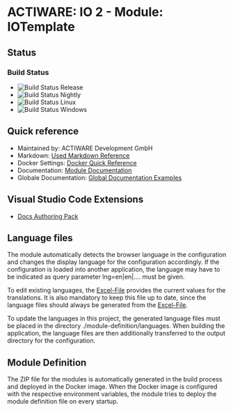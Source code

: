 # ACTIWARE: IO 2 - Module: IOTemplate

## Status
### Build Status
* ![Build Status Release](https://github.com/actiwaredevelopment/io2-module-iotemplate/actions/workflows/release.yml/badge.svg)
* ![Build Status Nightly](https://github.com/actiwaredevelopment/io2-module-iotemplate/actions/workflows/nightly.yml/badge.svg)
* ![Build Status Linux](https://github.com/actiwaredevelopment/io2-module-iotemplate/actions/workflows/linux.yml/badge.svg)
* ![Build Status Windows](https://github.com/actiwaredevelopment/io2-module-iotemplate/actions/workflows/windows.yml/badge.svg)

## Quick reference
* Maintained by: ACTIWARE Development GmbH
* Markdown: [Used Markdown Reference](https://docs.microsoft.com/de-de/contribute/markdown-reference)
* Docker Settings: [Docker Quick Reference](./docs/env/DOCKER.md) 
* Documentation: [Module Documentation](./docs/module/index.md) 
* Globale Documentation: [Global Documentation Examples](./docs/global_doc/index.md) 

## Visual Studio Code Extensions
* [Docs Authoring Pack](https://marketplace.visualstudio.com/items?itemName=docsmsft.docs-authoring-pack)

## Language files
The module automatically detects the browser language in the configuration and changes the display language for the configuration accordingly. If the configuration is loaded into another application, the language may have to be indicated as query parameter lng=en|en|.... must be given.

To edit existing languages, the [Excel-File](https://actiware.sharepoint.com/:f:/s/Development/EuUTOkc3HapLlV1CW4nj_CIBWOO4uCJ1erLzQ0L-ymuQFg?e=rlDIX9) provides the current values for the translations. It is also mandatory to keep this file up to date, since the language files should always be generated from the [Excel-File](https://actiware.sharepoint.com/:f:/s/Development/EuUTOkc3HapLlV1CW4nj_CIBWOO4uCJ1erLzQ0L-ymuQFg?e=rlDIX9).

To update the languages in this project, the generated language files must be placed in the directory ./module-definition/languages. When building the application, the language files are then additionally transferred to the output directory for the configuration.

## Module Definition
The ZIP file for the modules is automatically generated in the build process and deployed in the Docker image. When the Docker image is configured with the respective environment variables, the module tries to deploy the module definition file on every startup.

